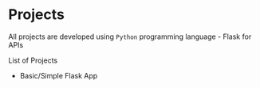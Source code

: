 # Projects

All projects are developed using `Python` programming language - Flask for APIs

List of Projects
* Basic/Simple Flask App
